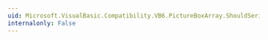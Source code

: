 ```yaml
---
uid: Microsoft.VisualBasic.Compatibility.VB6.PictureBoxArray.ShouldSerializeIndex(System.Windows.Forms.PictureBox)
internalonly: False
---
```

